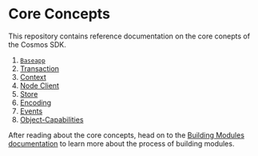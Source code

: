 <!--
order: false
parent:
  order: 3
-->

# Core Concepts

This repository contains reference documentation on the core conepts of the Cosmos SDK.

1. [`Baseapp`](./baseapp.md)
2. [Transaction](./transactions.md)
3. [Context](./context.md)
4. [Node Client](./node.md)
5. [Store](./store.md)
6. [Encoding](./encoding.md)
7. [Events](./events.md)
8. [Object-Capabilities](./ocap.md)

After reading about the core concepts, head on to the [Building Modules documentation](../building-modules/README.md) to learn more about the process of building modules. 